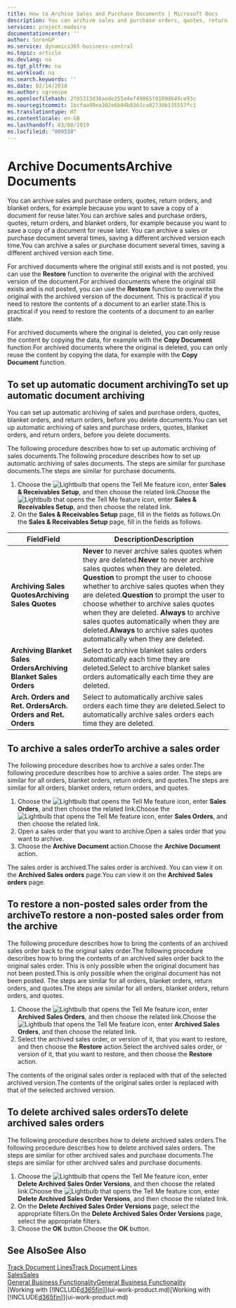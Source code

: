 ```yaml
---
title: How to Archive Sales and Purchase Documents | Microsoft Docs
description: You can archive sales and purchase orders, quotes, return orders, and blanket orders, and you can use the archived document to recreate the document that it was archived from.
services: project-madeira
documentationcenter: ''
author: SorenGP
ms.service: dynamics365-business-central
ms.topic: article
ms.devlang: na
ms.tgt_pltfrm: na
ms.workload: na
ms.search.keywords: ''
ms.date: 02/14/2018
ms.author: sgroespe
ms.openlocfilehash: 2f05313d30aede255e4ef49065f0189d649ce93c
ms.sourcegitcommit: 1bcfaa99ea302e6b84b8361ca02730b135557fc1
ms.translationtype: HT
ms.contentlocale: en-GB
ms.lasthandoff: 03/08/2019
ms.locfileid: "809538"
---
```

# <a name="archive-documents"></a><span data-ttu-id="b86f9-103">Archive Documents</span><span class="sxs-lookup"><span data-stu-id="b86f9-103">Archive Documents</span></span>
<span data-ttu-id="b86f9-104">You can archive sales and purchase orders, quotes, return orders, and blanket orders, for example because you want to save a copy of a document for reuse later.</span><span class="sxs-lookup"><span data-stu-id="b86f9-104">You can archive sales and purchase orders, quotes, return orders, and blanket orders, for example because you want to save a copy of a document for reuse later.</span></span> <span data-ttu-id="b86f9-105">You can archive a sales or purchase document several times, saving a different archived version each time.</span><span class="sxs-lookup"><span data-stu-id="b86f9-105">You can archive a sales or purchase document several times, saving a different archived version each time.</span></span>

<span data-ttu-id="b86f9-106">For archived documents where the original still exists and is not posted, you can use the **Restore** function to overwrite the original with the archived version of the document.</span><span class="sxs-lookup"><span data-stu-id="b86f9-106">For archived documents where the original still exists and is not posted, you can use the **Restore** function to overwrite the original with the archived version of the document.</span></span> <span data-ttu-id="b86f9-107">This is practical if you need to restore the contents of a document to an earlier state.</span><span class="sxs-lookup"><span data-stu-id="b86f9-107">This is practical if you need to restore the contents of a document to an earlier state.</span></span>

<span data-ttu-id="b86f9-108">For archived documents where the original is deleted, you can only reuse the content by copying the data, for example with the **Copy Document** function.</span><span class="sxs-lookup"><span data-stu-id="b86f9-108">For archived documents where the original is deleted, you can only reuse the content by copying the data, for example with the **Copy Document** function.</span></span>   

## <a name="to-set-up-automatic-document-archiving"></a><span data-ttu-id="b86f9-109">To set up automatic document archiving</span><span class="sxs-lookup"><span data-stu-id="b86f9-109">To set up automatic document archiving</span></span>  
<span data-ttu-id="b86f9-110">You can set up automatic archiving of sales and purchase orders, quotes, blanket orders, and return orders, before you delete documents.</span><span class="sxs-lookup"><span data-stu-id="b86f9-110">You can set up automatic archiving of sales and purchase orders, quotes, blanket orders, and return orders, before you delete documents.</span></span>

<span data-ttu-id="b86f9-111">The following procedure describes how to set up automatic archiving of sales documents.</span><span class="sxs-lookup"><span data-stu-id="b86f9-111">The following procedure describes how to set up automatic archiving of sales documents.</span></span> <span data-ttu-id="b86f9-112">The steps are similar for purchase documents.</span><span class="sxs-lookup"><span data-stu-id="b86f9-112">The steps are similar for purchase documents.</span></span>
1.  <span data-ttu-id="b86f9-113">Choose the ![Lightbulb that opens the Tell Me feature](media/ui-search/search_small.png "Tell me what you want to do") icon, enter **Sales & Receivables Setup**, and then choose the related link.</span><span class="sxs-lookup"><span data-stu-id="b86f9-113">Choose the ![Lightbulb that opens the Tell Me feature](media/ui-search/search_small.png "Tell me what you want to do") icon, enter **Sales & Receivables Setup**, and then choose the related link.</span></span>
2. <span data-ttu-id="b86f9-114">On the **Sales & Receivables Setup** page, fill in the fields as follows.</span><span class="sxs-lookup"><span data-stu-id="b86f9-114">On the **Sales & Receivables Setup** page, fill in the fields as follows.</span></span>

|<span data-ttu-id="b86f9-115">Field</span><span class="sxs-lookup"><span data-stu-id="b86f9-115">Field</span></span>|<span data-ttu-id="b86f9-116">Description</span><span class="sxs-lookup"><span data-stu-id="b86f9-116">Description</span></span>|
|-----|-----------|
|<span data-ttu-id="b86f9-117">**Archiving Sales Quotes**</span><span class="sxs-lookup"><span data-stu-id="b86f9-117">**Archiving Sales Quotes**</span></span>|<span data-ttu-id="b86f9-118">**Never** to never archive sales quotes when they are deleted.</span><span class="sxs-lookup"><span data-stu-id="b86f9-118">**Never** to never archive sales quotes when they are deleted.</span></span> <span data-ttu-id="b86f9-119">**Question** to prompt the user to choose whether to archive sales quotes when they are deleted.</span><span class="sxs-lookup"><span data-stu-id="b86f9-119">**Question** to prompt the user to choose whether to archive sales quotes when they are deleted.</span></span> <span data-ttu-id="b86f9-120">**Always** to archive sales quotes automatically when they are deleted.</span><span class="sxs-lookup"><span data-stu-id="b86f9-120">**Always** to archive sales quotes automatically when they are deleted.</span></span>|
|<span data-ttu-id="b86f9-121">**Archiving Blanket Sales Orders**</span><span class="sxs-lookup"><span data-stu-id="b86f9-121">**Archiving Blanket Sales Orders**</span></span>|<span data-ttu-id="b86f9-122">Select to archive blanket sales orders automatically each time they are deleted.</span><span class="sxs-lookup"><span data-stu-id="b86f9-122">Select to archive blanket sales orders automatically each time they are deleted.</span></span>|
|<span data-ttu-id="b86f9-123">**Arch. Orders and Ret. Orders**</span><span class="sxs-lookup"><span data-stu-id="b86f9-123">**Arch. Orders and Ret. Orders**</span></span>|<span data-ttu-id="b86f9-124">Select to automatically archive sales orders each time they are deleted.</span><span class="sxs-lookup"><span data-stu-id="b86f9-124">Select to automatically archive sales orders each time they are deleted.</span></span>|

## <a name="to-archive-a-sales-order"></a><span data-ttu-id="b86f9-125">To archive a sales order</span><span class="sxs-lookup"><span data-stu-id="b86f9-125">To archive a sales order</span></span>
<span data-ttu-id="b86f9-126">The following procedure describes how to archive a sales order.</span><span class="sxs-lookup"><span data-stu-id="b86f9-126">The following procedure describes how to archive a sales order.</span></span> <span data-ttu-id="b86f9-127">The steps are similar for all orders, blanket orders, return orders, and quotes.</span><span class="sxs-lookup"><span data-stu-id="b86f9-127">The steps are similar for all orders, blanket orders, return orders, and quotes.</span></span>

1.  <span data-ttu-id="b86f9-128">Choose the ![Lightbulb that opens the Tell Me feature](media/ui-search/search_small.png "Tell me what you want to do") icon, enter **Sales Orders**, and then choose the related link.</span><span class="sxs-lookup"><span data-stu-id="b86f9-128">Choose the ![Lightbulb that opens the Tell Me feature](media/ui-search/search_small.png "Tell me what you want to do") icon, enter **Sales Orders**, and then choose the related link.</span></span>  
2.  <span data-ttu-id="b86f9-129">Open a sales order that you want to archive.</span><span class="sxs-lookup"><span data-stu-id="b86f9-129">Open a sales order that you want to archive.</span></span>  
3.  <span data-ttu-id="b86f9-130">Choose the **Archive Document** action.</span><span class="sxs-lookup"><span data-stu-id="b86f9-130">Choose the **Archive Document** action.</span></span>

<span data-ttu-id="b86f9-131">The sales order is archived.</span><span class="sxs-lookup"><span data-stu-id="b86f9-131">The sales order is archived.</span></span> <span data-ttu-id="b86f9-132">You can view it on the **Archived Sales orders** page.</span><span class="sxs-lookup"><span data-stu-id="b86f9-132">You can view it on the **Archived Sales orders** page.</span></span>

## <a name="to-restore-a-non-posted-sales-order-from-the-archive"></a><span data-ttu-id="b86f9-133">To restore a non-posted sales order from the archive</span><span class="sxs-lookup"><span data-stu-id="b86f9-133">To restore a non-posted sales order from the archive</span></span>
<span data-ttu-id="b86f9-134">The following procedure describes how to bring the contents of an archived sales order back to the original sales order.</span><span class="sxs-lookup"><span data-stu-id="b86f9-134">The following procedure describes how to bring the contents of an archived sales order back to the original sales order.</span></span> <span data-ttu-id="b86f9-135">This is only possible when the original document has not been posted.</span><span class="sxs-lookup"><span data-stu-id="b86f9-135">This is only possible when the original document has not been posted.</span></span> <span data-ttu-id="b86f9-136">The steps are similar for all orders, blanket orders, return orders, and quotes.</span><span class="sxs-lookup"><span data-stu-id="b86f9-136">The steps are similar for all orders, blanket orders, return orders, and quotes.</span></span>

1. <span data-ttu-id="b86f9-137">Choose the ![Lightbulb that opens the Tell Me feature](media/ui-search/search_small.png "Tell me what you want to do") icon, enter **Archived Sales Orders**, and then choose the related link.</span><span class="sxs-lookup"><span data-stu-id="b86f9-137">Choose the ![Lightbulb that opens the Tell Me feature](media/ui-search/search_small.png "Tell me what you want to do") icon, enter **Archived Sales Orders**, and then choose the related link.</span></span>
2. <span data-ttu-id="b86f9-138">Select the archived sales order, or version of it, that you want to restore, and then choose the **Restore** action.</span><span class="sxs-lookup"><span data-stu-id="b86f9-138">Select the archived sales order, or version of it, that you want to restore, and then choose the **Restore** action.</span></span>  

<span data-ttu-id="b86f9-139">The contents of the original sales order is replaced with that of the selected archived version.</span><span class="sxs-lookup"><span data-stu-id="b86f9-139">The contents of the original sales order is replaced with that of the selected archived version.</span></span>

## <a name="to-delete-archived-sales-orders"></a><span data-ttu-id="b86f9-140">To delete archived sales orders</span><span class="sxs-lookup"><span data-stu-id="b86f9-140">To delete archived sales orders</span></span>
<span data-ttu-id="b86f9-141">The following procedure describes how to delete archived sales orders.</span><span class="sxs-lookup"><span data-stu-id="b86f9-141">The following procedure describes how to delete archived sales orders.</span></span> <span data-ttu-id="b86f9-142">The steps are similar for other archived sales and purchase documents.</span><span class="sxs-lookup"><span data-stu-id="b86f9-142">The steps are similar for other archived sales and purchase documents.</span></span>

1.  <span data-ttu-id="b86f9-143">Choose the ![Lightbulb that opens the Tell Me feature](media/ui-search/search_small.png "Tell me what you want to do") icon, enter **Delete Archived Sales Order Versions**, and then choose the related link.</span><span class="sxs-lookup"><span data-stu-id="b86f9-143">Choose the ![Lightbulb that opens the Tell Me feature](media/ui-search/search_small.png "Tell me what you want to do") icon, enter **Delete Archived Sales Order Versions**, and then choose the related link.</span></span>  
2.  <span data-ttu-id="b86f9-144">On the **Delete Archived Sales Order Versions** page, select the appropriate filters.</span><span class="sxs-lookup"><span data-stu-id="b86f9-144">On the **Delete Archived Sales Order Versions** page, select the appropriate filters.</span></span>  
3.  <span data-ttu-id="b86f9-145">Choose the **OK** button.</span><span class="sxs-lookup"><span data-stu-id="b86f9-145">Choose the **OK** button.</span></span>

## <a name="see-also"></a><span data-ttu-id="b86f9-146">See Also</span><span class="sxs-lookup"><span data-stu-id="b86f9-146">See Also</span></span>
[<span data-ttu-id="b86f9-147">Track Document Lines</span><span class="sxs-lookup"><span data-stu-id="b86f9-147">Track Document Lines</span></span>](across-how-to-track-document-lines.md)  
[<span data-ttu-id="b86f9-148">Sales</span><span class="sxs-lookup"><span data-stu-id="b86f9-148">Sales</span></span>](sales-manage-sales.md)  
[<span data-ttu-id="b86f9-149">General Business Functionality</span><span class="sxs-lookup"><span data-stu-id="b86f9-149">General Business Functionality</span></span>](ui-across-business-areas.md)  
<span data-ttu-id="b86f9-150">[Working with [!INCLUDE[d365fin](includes/d365fin_md.md)]](ui-work-product.md)</span><span class="sxs-lookup"><span data-stu-id="b86f9-150">[Working with [!INCLUDE[d365fin](includes/d365fin_md.md)]](ui-work-product.md)</span></span>

